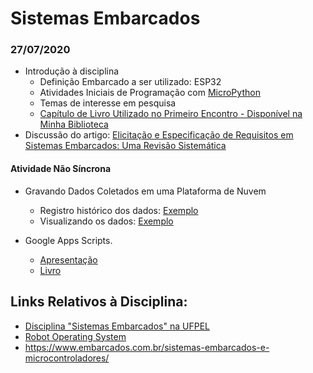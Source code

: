 
# Sistemas Embarcados

### 27/07/2020
* Introdução à disciplina
  * Definição Embarcado a ser utilizado: ESP32
  * Atividades Iniciais de Programação com [MicroPython](http://olaria.ucpel.edu.br/micropython/)
  * Temas de interesse em pesquisa
  * [Capítulo de Livro Utilizado no Primeiro Encontro - Disponível na Minha Biblioteca](https://meet.google.com/linkredirect?authuser=2&dest=https%3A%2F%2Fintegrada.minhabiblioteca.com.br%2F%23%2Fbooks%2F9788536520346%2Fpageid%2F21) 
* Discussão do artigo: [Elicitação e Especificação de Requisitos em Sistemas Embarcados: Uma Revisão Sistemática](https://pdfs.semanticscholar.org/59d1/09b7dce30ef4727279a8d32810c94278a115.pdf?_ga=2.56763946.1847345786.1595809313-1098268385.1595809313)

#### Atividade Não Síncrona
  * Gravando Dados Coletados em uma Plataforma de Nuvem
    * Registro histórico dos dados: [Exemplo](https://fazerlab.wordpress.com/2017/10/24/dados-em-tempo-real-com-planilha-do-google-docs/) 
    * Visualizando os dados: [Exemplo](https://fazerlab.wordpress.com/2017/10/30/grafico-dinamico-com-google-script-e-planilha/)

  * Google Apps Scripts.
    * [Apresentação](http://olaria.ucpel.edu.br/materiais/lib/exe/fetch.php?media=apresentacao-google-apps-script.pdf)
    * [Livro](http://olaria.ucpel.edu.br/materiais/lib/exe/fetch.php?media=livro-google-apps-script.pdf)

## Links Relativos à Disciplina:

* [Disciplina "Sistemas Embarcados" na UFPEL](https://institucional.ufpel.edu.br/disciplinas/cod/1110070)
* [Robot Operating System](https://www.ros.org/)
* https://www.embarcados.com.br/sistemas-embarcados-e-microcontroladores/
